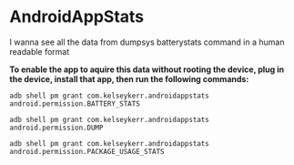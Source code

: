 # AndroidAppStats
I wanna see all the data from dumpsys batterystats command in a human readable format

**To enable the app to aquire this data without rooting the device, plug in the device, install that app, then run the following commands:**

```
adb shell pm grant com.kelseykerr.androidappstats android.permission.BATTERY_STATS
```

```
adb shell pm grant com.kelseykerr.androidappstats android.permission.DUMP
```

```
adb shell pm grant com.kelseykerr.androidappstats android.permission.PACKAGE_USAGE_STATS
```
